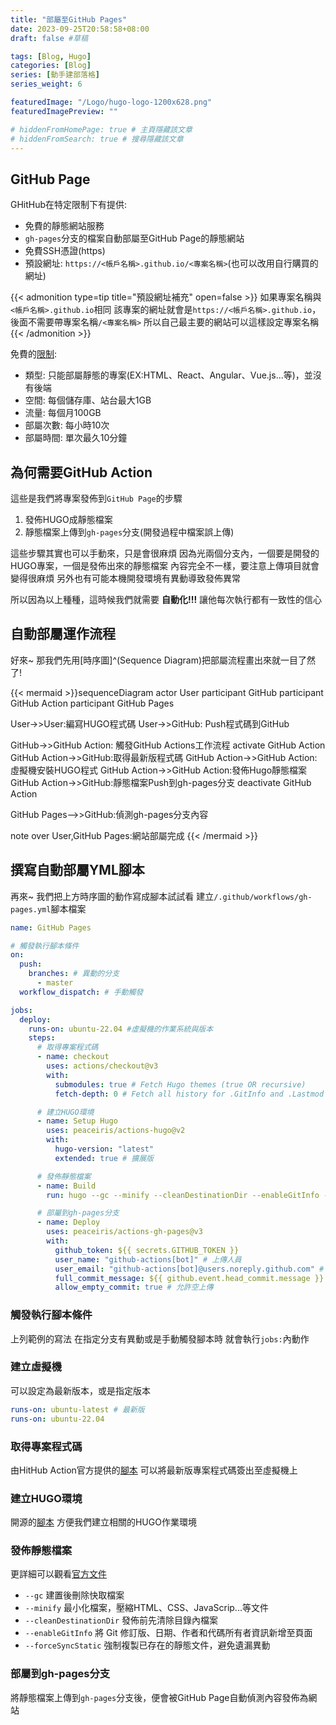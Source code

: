 ```yaml
---
title: "部屬至GitHub Pages"
date: 2023-09-25T20:58:58+08:00
draft: false #草稿

tags: [Blog, Hugo]
categories: [Blog]
series: [動手建部落格]
series_weight: 6

featuredImage: "/Logo/hugo-logo-1200x628.png"
featuredImagePreview: ""

# hiddenFromHomePage: true # 主頁隱藏該文章
# hiddenFromSearch: true # 搜尋隱藏該文章
---
```

<!--more-->

## GitHub Page

GHitHub在特定限制下有提供:

* 免費的靜態網站服務
* `gh-pages`分支的檔案自動部屬至GitHub Page的靜態網站
* 免費SSH憑證(https)
* 預設網址: `https://<帳戶名稱>.github.io/<專案名稱>`(也可以改用自行購買的網址)

{{< admonition type=tip title="預設網址補充" open=false >}}
如果專案名稱與`<帳戶名稱>.github.io`相同
該專案的網址就會是`https://<帳戶名稱>.github.io`，後面不需要帶專案名稱`/<專案名稱>`
所以自己最主要的網站可以這樣設定專案名稱
{{< /admonition >}}

免費的[限制](https://docs.github.com/zh/pages/getting-started-with-github-pages/about-github-pages#github-pages-%E4%BD%BF%E7%94%A8%E9%99%90%E5%88%B6):

* 類型: 只能部屬靜態的專案(EX:HTML、React、Angular、Vue.js...等)，並沒有後端
* 空間: 每個儲存庫、站台最大1GB
* 流量: 每個月100GB
* 部屬次數: 每小時10次
* 部屬時間: 單次最久10分鐘

## 為何需要GitHub Action

這些是我們將專案發佈到`GitHub Page`的步驟

1. 發佈HUGO成靜態檔案
2. 靜態檔案上傳到`gh-pages`分支(開發過程中檔案誤上傳)

這些步驟其實也可以手動來，只是會很麻煩
因為光兩個分支內，一個要是開發的HUGO專案，一個是發佈出來的靜態檔案
內容完全不一樣，要注意上傳項目就會變得很麻煩
另外也有可能本機開發環境有異動導致發佈異常

所以因為以上種種，這時候我們就需要 **自動化!!!**
讓他每次執行都有一致性的信心

## 自動部屬運作流程

好來~ 那我們先用[時序圖]^(Sequence Diagram)把部屬流程畫出來就一目了然了!

{{< mermaid >}}sequenceDiagram
actor User
participant GitHub
participant GitHub Action
participant GitHub Pages

User->>User:編寫HUGO程式碼
User->>GitHub: Push程式碼到GitHub

GitHub->>GitHub Action: 觸發GitHub Actions工作流程
activate GitHub Action
GitHub Action->>GitHub:取得最新版程式碼
GitHub Action->>GitHub Action:虛擬機安裝HUGO程式
GitHub Action->>GitHub Action:發佈Hugo靜態檔案
GitHub Action->>GitHub:靜態檔案Push到gh-pages分支
deactivate GitHub Action

GitHub Pages-->>GitHub:偵測gh-pages分支內容

note over User,GitHub Pages:網站部屬完成
{{< /mermaid >}}

## 撰寫自動部屬YML腳本

再來~  我們把上方時序圖的動作寫成腳本試試看
建立`/.github/workflows/gh-pages.yml`腳本檔案

```yml
name: GitHub Pages

# 觸發執行腳本條件
on:
  push:
    branches: # 異動的分支
      - master
  workflow_dispatch: # 手動觸發

jobs:
  deploy:
    runs-on: ubuntu-22.04 #虛擬機的作業系統與版本
    steps:
      # 取得專案程式碼
      - name: checkout
        uses: actions/checkout@v3
        with:
          submodules: true # Fetch Hugo themes (true OR recursive)
          fetch-depth: 0 # Fetch all history for .GitInfo and .Lastmod

      # 建立HUGO環境
      - name: Setup Hugo
        uses: peaceiris/actions-hugo@v2
        with:
          hugo-version: "latest"
          extended: true # 擴展版

      # 發佈靜態檔案
      - name: Build
        run: hugo --gc --minify --cleanDestinationDir --enableGitInfo --forceSyncStatic

      # 部屬到gh-pages分支
      - name: Deploy
        uses: peaceiris/actions-gh-pages@v3
        with:
          github_token: ${{ secrets.GITHUB_TOKEN }}
          user_name: "github-actions[bot]" # 上傳人員
          user_email: "github-actions[bot]@users.noreply.github.com" # 上傳EMail
          full_commit_message: ${{ github.event.head_commit.message }} # 上傳訊息
          allow_empty_commit: true # 允許空上傳
```

### 觸發執行腳本條件

上列範例的寫法
在指定分支有異動或是手動觸發腳本時
就會執行`jobs:`內動作

### 建立虛擬機

可以設定為最新版本，或是指定版本
```yml
runs-on: ubuntu-latest # 最新版
runs-on: ubuntu-22.04
```

### 取得專案程式碼

由HitHub Action官方提供的[腳本](https://github.com/actions/checkout)
可以將最新版專案程式碼簽出至虛擬機上

### 建立HUGO環境

開源的[腳本](https://github.com/peaceiris/actions-hugo)
方便我們建立相關的HUGO作業環境

### 發佈靜態檔案

更詳細可以觀看[官方文件](https://gohugo.io/commands/hugo/)

* `--gc` 建置後刪除快取檔案
* `--minify` 最小化檔案，壓縮HTML、CSS、JavaScrip...等文件
* `--cleanDestinationDir` 發佈前先清除目錄內檔案
* `--enableGitInfo` 將 Git 修訂版、日期、作者和代碼所有者資訊新增至頁面
* `--forceSyncStatic` 強制複製已存在的靜態文件，避免遺漏異動

### 部屬到gh-pages分支

將靜態檔案上傳到`gh-pages`分支後，便會被GitHub Page自動偵測內容發佈為網站
